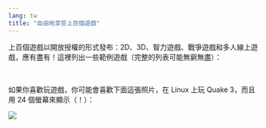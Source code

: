 ```yaml
---
lang: tw
title: "自由地享受上百個遊戲"
---
```


上百個遊戲以開放授權的形式發布：2D、3D、智力遊戲、戰爭遊戲和多人線上遊戲，應有盡有！這裡列出一些範例遊戲（完整的列表可能無窮無盡）：

<div id="items">



<br class="clearboth" />


如果你喜歡玩遊戲，你可能會喜歡下面這張照片，在 Linux 上玩 Quake 3，而且用 24 個螢幕來顯示（！）：

<a href="Images/quake_24_screens.jpg"><img src="Images/quake_24_screens_thumbnail.jpg" /></a>




